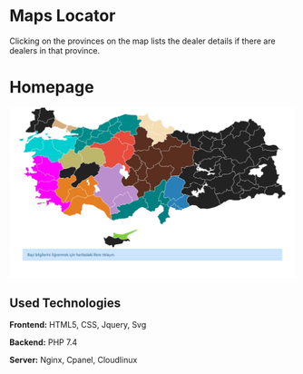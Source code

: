 
# Maps Locator

Clicking on the provinces on the map lists the dealer details if there are dealers in that province.
 




# Homepage

![Homepage](https://raw.githubusercontent.com/eyupfidan/maps-locator/master/for-readme/homepage.png)

## Used Technologies

**Frontend:** HTML5, CSS, Jquery, Svg

**Backend:** PHP 7.4

**Server:** Nginx, Cpanel, Cloudlinux


  